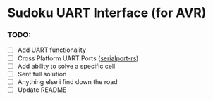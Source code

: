 # Sudoku UART Interface (for AVR)


### TODO:
- [ ] Add UART functionality
- [ ] Cross Platform UART Ports ([serialport-rs](https://github.com/Susurrus/serialport-rs))
- [ ] Add ability to solve a specific cell
- [ ] Sent full solution
- [ ] Anything else i find down the road
- [ ] Update README
